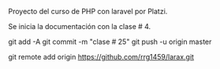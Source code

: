 Proyecto del curso de PHP con laravel por Platzi.

Se inicia la documentación con la clase # 4.

git add -A
git commit -m "clase # 25"
git push -u origin master





git remote add origin https://github.com/rrg1459/larax.git
